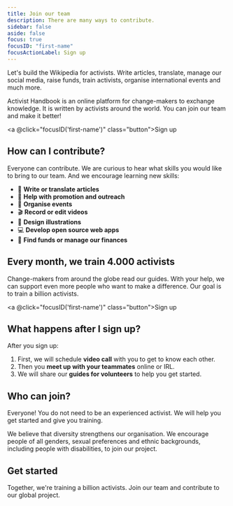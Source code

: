 ```yaml
---
title: Join our team
description: There are many ways to contribute.
sidebar: false
aside: false
focus: true
focusID: "first-name"
focusActionLabel: Sign up
---
```


Let's build the Wikipedia for activists. Write articles, translate, manage our social media, raise funds, train activists, organise international events and much more.

Activist Handbook is an online platform for change-makers to exchange knowledge. It is written by activists around the world. You can join our team and make it better!

<a @click="focusID('first-name')" class="button">Sign up</a>

## How can I contribute?

Everyone can contribute. We are curious to hear what skills you would like to bring to our team. And we encourage learning new skills:

- 📝 **Write or translate articles**
- 📢 **Help with promotion and outreach**
- 📆 **Organise events**
- 🎬 **Record or edit videos**
- 🎨 **Design illustrations**
- 💻 **Develop open source web apps**
- 🤑 **Find funds or manage our finances**

## Every month, we train 4.000 activists

Change-makers from around the globe read our guides. With your help, we can support even more people who want to make a difference. Our goal is to train a billion activists.

<a @click="focusID('first-name')" class="button">Sign up</a>

## What happens after I sign up?

After you sign up:

1. First, we will schedule **video call** with you to get to know each other.
2. Then you **meet up with your teammates** online or IRL.
3. We will share our **guides for volunteers** to help you get started.

## Who can join?

Everyone! You do not need to be an experienced activist. We will help you get started and give you training.

We believe that diversity strengthens our organisation. We encourage people of all genders, sexual preferences and ethnic backgrounds, including people with disabilities, to join our project.

<ClientOnly>
  <action-volunteer>
    <h2>Get started</h2>
    <p>Together, we're training a billion activists. Join our team and contribute to our global project.</p>
  </action-volunteer>
</ClientOnly>

<script setup>

function focusID(id){
  const element = document.getElementById(id);
  element.focus()
}
</script>
